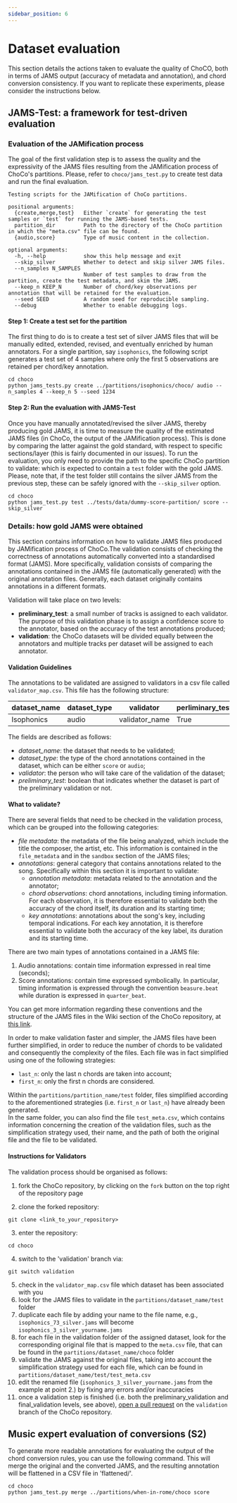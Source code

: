```yaml
---
sidebar_position: 6
---
```

# Dataset evaluation

This section details the actions taken to evaluate the quality of ChoCO, both in
terms of JAMS output (accuracy of metadata and annotation), and chord conversion
consistency. If you want to replicate these experiments, please consider the 
instructions below.

## JAMS-Test: a framework for test-driven evaluation

### Evaluation of the JAMification process

The goal of the first validation step is to assess the quality and the expressivity of the JAMS files resulting from the JAMification process of ChoCo's partitions. Please, refer to `choco/jams_test.py` to create test data and run the final evaluation.

```
Testing scripts for the JAMification of ChoCo partitions.

positional arguments:
  {create,merge,test}   Either `create` for generating the test samples or `test` for running the JAMS-based tests.
  partition_dir         Path to the directory of the ChoCo partition in which the "meta.csv" file can be found.
  {audio,score}         Type of music content in the collection.

optional arguments:
  -h, --help            show this help message and exit
  --skip_silver         Whether to detect and skip silver JAMS files.
  --n_samples N_SAMPLES
                        Number of test samples to draw from the partition, create the test metadata, and skim the JAMS.
  --keep_n KEEP_N       Number of chord/key observations per annotation that will be retained for the evaluation.
  --seed SEED           A random seed for reproducible sampling.
  --debug               Whether to enable debugging logs.

```

#### Step 1: Create a test set for the partition

The first thing to do is to create a test set of silver JAMS files that will be manually edited, extended, revised, and eventually enriched by human annotators. For a single partition, say `isophonics`, the following script generates a test set of 4 samples where only the first 5 observations are retained per chord/key annotation.

```
cd choco
python jams_tests.py create ../partitions/isophonics/choco/ audio --n_samples 4 --keep_n 5 --seed 1234
```

#### Step 2: Run the evaluation with JAMS-Test

Once you have manually annotated/revised the silver JAMS, thereby producing gold JAMS, it is time to measure the quality of the estimated JAMS files (in ChoCo, the output of the JAMification process). This is done by comparing the latter against the gold standard, with respect to specific sections/layer (this is fairly documented in our issues). To run the evaluation, you only need to provide the path to the specific ChoCo partition to validate: which is expected to contain a `test` folder with the gold JAMS. Please, note that, if the test folder still contains the silver JAMS from the previous step, these can be safely ignored with the `--skip_silver` option.

```
cd choco
python jams_test.py test ../tests/data/dummy-score-partition/ score --skip_silver
```

### Details: how gold JAMS were obtained

This section contains information on how to validate JAMS files produced by JAMification process of ChoCo.The validation consists of checking the correctness of annotations automatically converted into a standardised format (JAMS). More specifically, validation consists of comparing the annotations contained in the JAMS file (automatically generated) with the original annotation files. Generally, each dataset originally contains annotations in a different formats.

Validation will take place on two levels:

- **preliminary_test**: a small number of tracks is assigned to each validator. The purpose of this validation phase is
  to assign a confidence score to the annotator, based on the accuracy of the test annotations produced;
- **validation**: the ChoCo datasets will be divided equally between the annotators and multiple tracks per dataset
  will be assigned to each annotator.

#### Validation Guidelines

The annotations to be validated are assigned to validators in a csv file called `validator_map.csv`.
This file has the following structure:

| **dataset_name** | **dataset_type** | **validator**  | **perliminary_test** |
|------------------|------------------|----------------|----------------------|
| Isophonics       | audio            | validator_name | True                 | 

The fields are described as follows:

- *dataset_name*: the dataset that needs to be validated;
- *dataset_type*: the type of the chord annotations contained in the dataset, which can be either `score` or `audio`;
- *validator*: the person who will take care of the validation of the dataset;
- *preliminary_test*: boolean that indicates whether the dataset is part of the preliminary validation or not.

#### What to validate?

There are several fields that need to be checked in the validation process, which can be grouped into the following
categories:

- *file metadata*: the metadata of the file being analyzed, which include the title the composer, the artist, etc.
  This information is contained in the `file_metadata` and in the `sandbox` section of the JAMS files;
- *annotations*: general category that contains annotations related to the song. Specifically within this section it is
  important to validate:
    - *annotation metadata*: metadata related to the annotation and the annotator;
    - *chord observations*: chord annotations, including timing information. For each observation, it is therefore
      essential to
      validate both the accuracy of the chord itself, its duration and its starting time;
    - *key annotations*: annotations about the song's key, including temporal indications. For each key annotation,
      it is therefore essential to validate both the accuracy of the key label, its duration and its starting time.

There are two main types of annotations contained in a JAMS file:

1. Audio annotations: contain time information expressed in real time (seconds);
2. Score annotations: contain time expressed symbolically. In particular, timing information is expressed through the
   convention `beasure.beat` while duration is expressed in `quarter_beat`.

You can get more information regarding these conventions and the structure of the JAMS files in the Wiki section of the
ChoCo repository, at [this link](./choco_jams).

In order to make validation faster and simpler, the JAMS files have been further simplified, in order to reduce the number of
chords to be validated and consequently the complexity of the files.
Each file was in fact simplified using one of the following strategies:

- `last_n`: only the last n chords are taken into account;
- `first_n`: only the first n chords are considered.

Within the `partitions/partition_name/test` folder, files simplified according to the aforementioned strategies
(i.e. `first_n` or `last_n`) have already been generated.\
In the same folder, you can also find the file `test_meta.csv`, which contains information concerning the creation of
the validation files, such as the simplification strategy used, their name, and the path of both the original file
and the file to be validated.

#### Instructions for Validators

The validation process should be organised as follows:

1. fork the ChoCo repository, by clicking on the `fork` button on the top right of the repository page

2. clone the forked repository:

```commandline
git clone <link_to_your_repository>
```

3. enter the repository:

```commandline
cd choco
```

4. switch to the 'validation' branch via:

```commandline
git switch validation
```

5. check in the `validator_map.csv` file which dataset has been associated with you
6. look for the JAMS files to validate in the `partitions/dataset_name/test` folder
7. duplicate each file by adding your name to the file name, e.g., `isophonics_73_silver.jams` will
   become `isophonics_3_silver_yourname.jams`
8. for each file in the validation folder of the assigned dataset, look for the corresponding original file that is
   mapped to the `meta.csv` file, that can be found in the `partitions/dataset_name/choco` folder
9. validate the JAMS against the original files, taking into account the simplification strategy used for each file,
   which can be found in `partitions/dataset_name/test/test_meta.csv`
10. edit the renamed file (`isophonics_3_silver_yourname.jams` from the example at point 2.) by fixing any errors and/or
    inaccuracies
11. once a validation step is finished (i.e. both the preliminary_validation and final_validation levels, see above),
    [open a pull request](https://docs.github.com/en/pull-requests/collaborating-with-pull-requests/proposing-changes-to-your-work-with-pull-requests/creating-a-pull-request)
    on the `validation` branch of the ChoCo repository.


## Music expert evaluation of conversions (S2)

To generate more readable annotations for evaluating the output of the chord conversion rules, you can use the following command. This will merge the original and the converted JAMS, and the resulting annotation will be flattened in a CSV file in 'flattened/'. 

```
cd choco
python jams_test.py merge ../partitions/when-in-rome/choco score
```

